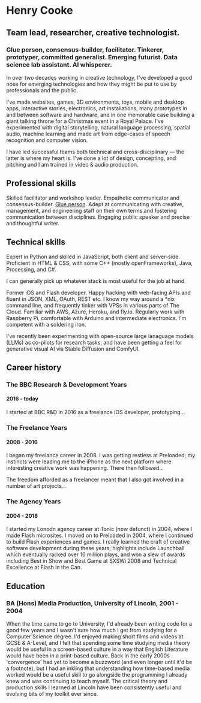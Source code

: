 # Henry Cooke   

## Team lead, researcher, creative technologist.

### Glue person, consensus-builder, facilitator. Tinkerer, prototyper, committed generalist. Emerging futurist. Data science lab assistant. AI whisperer.

In over two decades working in creative technology, I've developed a good nose for emerging technologies and how they might be put to use by professionals and the public.

I've made websites, games, 3D environments, toys, mobile and desktop apps, interactive stories, electronics, art installations, many prototypes in and between software and hardware, and in one memorable case building a giant talking throne for a Christmas event in a Royal Palace. I've experimented with digital storytelling, natural language processing, spatial audio, machine learning and made art from edge-cases of speech recognition and computer vision.

I have led successful teams both technical and cross-disciplinary — the latter is where my heart is. I've done a lot of design, concepting, and pitching and I am trained in video & audio production.

## Professional skills

Skilled facilitator and workshop leader. Empathetic communicator and consensus-builder. [Glue person](https://www.linkedin.com/pulse/glue-people-one-most-desired-job-market-enza-artino/). Adept at communicating with creative, management, and engineering staff on their own terms and fostering communication between disciplines. Engaging public speaker and precise and thoughtful writer.

## Technical skills

Expert in Python and skilled in JavaScript, both client and server-side. Proficient in HTML & CSS, with some C++ (mostly openFrameworks), Java, Processing, and C#. 

I can generally pick up whatever stack is most useful for the job at hand. 

Former iOS and Flash developer. Happy hacking with web-facing APIs and fluent in JSON, XML, OAuth, REST etc. I know my way around a *nix command line, and frequently tinker with VPSs in various parts of The Cloud. Familiar with AWS, Azure, Heroku, and fly.io. Regularly work with Raspberry Pi, comfortable with Arduino and intermediate electronics. I'm competent with a soldering iron.

I've recently been experimenting with open-source large lanaguage models (LLMs) as co-pilots for research tasks, and have been getting a feel for generative visual AI via Stable Diffusion and ComfyUI.



## Career history

### The BBC Research & Development Years
#### 2016 - today

I started at BBC R&D in 2016 as a freelance iOS developer, prototyping...

### The Freelance Years
#### 2008 - 2016

I began my freelance career in 2008. I was getting restless at Preloaded; my instincts were leading me to the iPhone as the next platform where interesting creative work was happening. There then followed... 

The freedom afforded as a freelancer meant that I also got involved in a number of art projects...

### The Agency Years
#### 2004 - 2018

I started my Lonodn agency career at Tonic (now defunct) in 2004, where I made Flash microsites. I moved on to Preloaded in 2004, where I continued to build Flash experiences and games. I really learned the craft of creative software development during these years; highlights include Launchball which eventually racked over 10 million plays, and won a slew of awards including Best in Show and Best Game at SXSWi 2008 and Technical Excellence at Flash in the Can.   

## Education
### BA (Hons) Media Production, University of Lincoln, 2001 - 2004

When the time came to go to University, I'd already been writing code for a good few years and I wasn't sure how much I get from studying for a Computer Science degree. I'd enjoyed making short films and videos at GCSE & A-Level, and I felt that spending some time studying media theory would be useful in a screen-based culture in a way that English Literature would have been in a print-based culture. Back in the early 2000s 'convergence' had yet to become a buzzword (and even longer until it'd be a footnote), but I had an inkling that understanding how time-based media worked would be a useful skill to go alongside the programming I already knew and was continuing to teach myself. The critical theory and production skills I learned at Lincoln have been consistently useful and evolving bits of my toolkit ever since.
